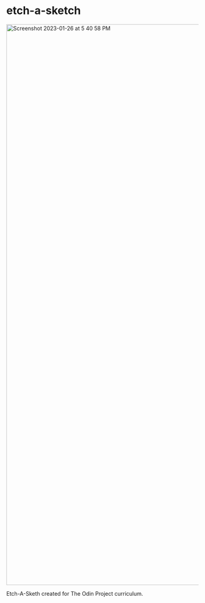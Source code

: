 # etch-a-sketch
<img width="1470" alt="Screenshot 2023-01-26 at 5 40 58 PM" src="https://user-images.githubusercontent.com/41353202/214967038-9192cdd2-115a-4645-b3b2-c76925b4574c.png">

Etch-A-Sketh created for The Odin Project curriculum.
